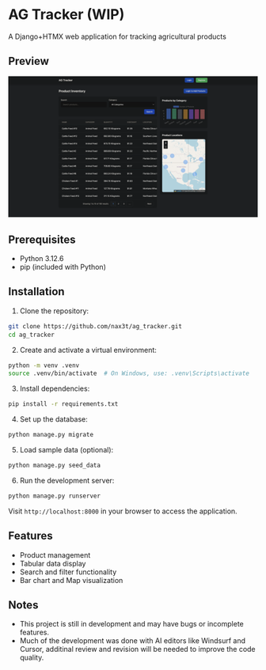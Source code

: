 # AG Tracker (WIP)

A Django+HTMX web application for tracking agricultural products

## Preview
![AG Tracker](screenshots/ag_tracker_screenshot_01.png)

## Prerequisites

- Python 3.12.6
- pip (included with Python)

## Installation

1. Clone the repository:
```bash
git clone https://github.com/nax3t/ag_tracker.git
cd ag_tracker
```

2. Create and activate a virtual environment:
```bash
python -m venv .venv
source .venv/bin/activate  # On Windows, use: .venv\Scripts\activate
```

3. Install dependencies:
```bash
pip install -r requirements.txt
```

4. Set up the database:
```bash
python manage.py migrate
```

5. Load sample data (optional):
```bash
python manage.py seed_data
```

6. Run the development server:
```bash
python manage.py runserver
```

Visit `http://localhost:8000` in your browser to access the application.

## Features

- Product management
- Tabular data display
- Search and filter functionality
- Bar chart and Map visualization

## Notes

- This project is still in development and may have bugs or incomplete features.
- Much of the development was done with AI editors like Windsurf and Cursor, additinal review and revision will be needed to improve the code quality.